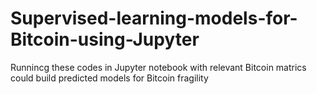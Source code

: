 # Supervised-learning-models-for-Bitcoin-using-Jupyter
Runnincg these codes in Jupyter notebook with relevant Bitcoin matrics could build predicted models for Bitcoin fragility

